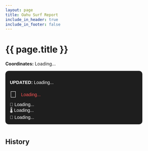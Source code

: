 ```yaml
---
layout: page
title: Oahu Surf Report
include_in_header: true
include_in_footer: false
---
```


<h1>{{ page.title }}</h1>
<p><strong>Coordinates:</strong> <span id="buoy-coords">Loading...</span></p>

<div id="buoy-data"
     data-buoy="51201"
     data-lat="21.671"
     data-lon="158.118"
     style="background:#1e1e1e;padding:1em;border-radius:10px;color:white;max-width:400px;font-family:sans-serif;">
  
  <p><strong>UPDATED:</strong> <span id="updated-time">Loading...</span></p>

  <div style="display:flex;align-items:center;gap:1em;">
    <span style="font-size:2em;">🌊</span>
    <span id="wave-info" style="color:#f55;">Loading...</span>
  </div>

  <div style="margin-top:0.5em;">
    💨 <span id="wind-info">Loading...</span><br>
    🌡️ <span id="air-temp">Loading...</span><br>
    🌊 <span id="water-temp">Loading...</span>
  </div>
</div>

<h2 style="margin-top:2em;">History</h2>
<canvas id="waveHistoryChart" width="400" height="200" style="background:#1e1e1e;border-radius:10px;"></canvas>

<script src="https://cdn.jsdelivr.net/npm/chart.js"></script>
<script src="/assets/js/buoy.js"></script>